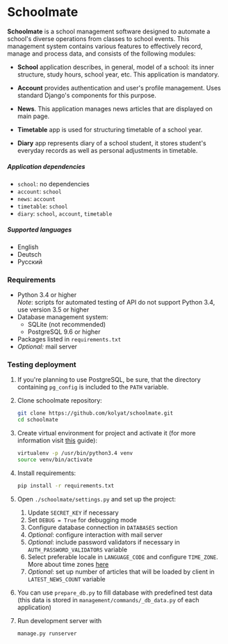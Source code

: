 # Schoolmate

**Schoolmate** is a school management software designed to automate a school's 
diverse operations from classes to school events. This management system 
contains various features to effectively record, manage and process data, and
consists of the following modules:

* **School** application describes, in general, model of a school: its inner 
structure, study hours, school year, etc. This application is mandatory.

* **Account** provides authentication and user's profile management. Uses
standard Django's components for this purpose.

* **News**. This application manages news articles that are displayed on main
page.

* **Timetable** app is used for structuring timetable of a school year.

* **Diary** app represents diary of a school student, it stores student's
everyday records as well as personal adjustments in timetable.

##### Application dependencies

* `school`: no dependencies
* `account`: `school`
* `news`: `account`
* `timetable`: `school`
* `diary`: `school`, `account`, `timetable`

##### Supported languages

* English
* Deutsch
* Русский

### Requirements

- Python 3.4 or higher<br>
  _Note_: scripts for automated testing of API do not support Python 3.4, 
          use version 3.5 or higher
- Database management system: 
    - SQLite (not recommended)
    - PostgreSQL 9.6 or higher
- Packages listed in `requirements.txt`
- _Optional:_ mail server

### Testing deployment

1. If you're planning to use PostgreSQL, be sure, that the directory containing
   `pg_config` is included to the `PATH` variable.

2. Clone schoolmate repository:
    ```bash
    git clone https://github.com/kolyat/schoolmate.git
    cd schoolmate
    ```

3. Create virtual environment for project and activate it (for more information
   visit [this](https://docs.python-guide.org/dev/virtualenvs/) guide):
    ```bash
    virtualenv -p /usr/bin/python3.4 venv
    source venv/bin/activate
    ```

4. Install requirements:
    ```bash
    pip install -r requirements.txt
    ```

5. Open `./schoolmate/settings.py` and set up the project:
   1. Update `SECRET_KEY` if necessary
   2. Set `DEBUG = True` for debugging mode
   3. Configure database connection in `DATABASES` section
   4. _Optional_: configure interaction with mail server
   5. _Optional_: include password validators if necessary in 
      `AUTH_PASSWORD_VALIDATORS` variable
   6. Select preferable locale in `LANGUAGE_CODE` and configure `TIME_ZONE`.
      More about time zones 
      [here](https://en.wikipedia.org/wiki/List_of_tz_database_time_zones)
   7. _Optional_: set up number of articles that will be loaded by client in 
      `LATEST_NEWS_COUNT` variable

6. You can use `prepare_db.py` to fill database with predefined test data (this
   data is stored in `management/commands/_db_data.py` of each application)

7. Run development server with
    ```bash
    manage.py runserver
    ```
